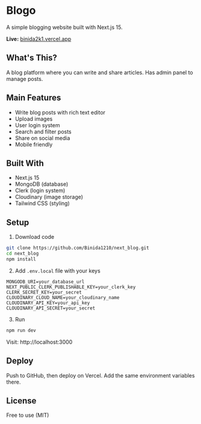 # Blogo

A simple blogging website built with Next.js 15.

**Live:** [binida2k1.vercel.app](https://binida2k1.vercel.app)

## What's This?

A blog platform where you can write and share articles. Has admin panel to manage posts.

## Main Features

- Write blog posts with rich text editor
- Upload images
- User login system
- Search and filter posts
- Share on social media
- Mobile friendly

## Built With

- Next.js 15
- MongoDB (database)
- Clerk (login system)
- Cloudinary (image storage)
- Tailwind CSS (styling)

## Setup

1. Download code

```bash
git clone https://github.com/Binida1210/next_blog.git
cd next_blog
npm install
```

2. Add `.env.local` file with your keys

```env
MONGODB_URI=your_database_url
NEXT_PUBLIC_CLERK_PUBLISHABLE_KEY=your_clerk_key
CLERK_SECRET_KEY=your_secret
CLOUDINARY_CLOUD_NAME=your_cloudinary_name
CLOUDINARY_API_KEY=your_api_key
CLOUDINARY_API_SECRET=your_secret
```

3. Run

```bash
npm run dev
```

Visit: http://localhost:3000

## Deploy

Push to GitHub, then deploy on Vercel. Add the same environment variables there.

## License

Free to use (MIT)
